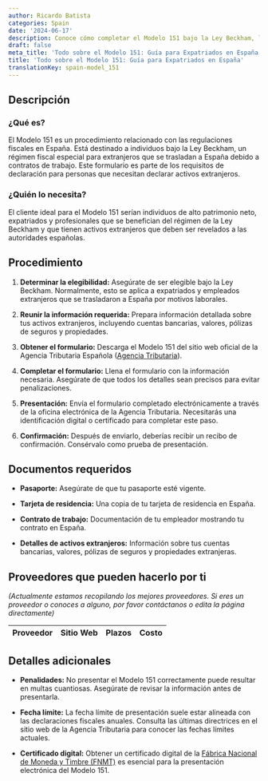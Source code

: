 ```yaml
---
author: Ricardo Batista
categories: Spain
date: '2024-06-17'
description: Conoce cómo completar el Modelo 151 bajo la Ley Beckham, los documentos requeridos y posibles penalidades si no se presenta correctamente.
draft: false
meta_title: 'Todo sobre el Modelo 151: Guía para Expatriados en España'
title: 'Todo sobre el Modelo 151: Guía para Expatriados en España'
translationKey: spain-model_151
---
```



## Descripción

### ¿Qué es?
El Modelo 151 es un procedimiento relacionado con las regulaciones fiscales en España. Está destinado a individuos bajo la Ley Beckham, un régimen fiscal especial para extranjeros que se trasladan a España debido a contratos de trabajo. Este formulario es parte de los requisitos de declaración para personas que necesitan declarar activos extranjeros.

### ¿Quién lo necesita?
El cliente ideal para el Modelo 151 serían individuos de alto patrimonio neto, expatriados y profesionales que se benefician del régimen de la Ley Beckham y que tienen activos extranjeros que deben ser revelados a las autoridades españolas.

## Procedimiento

1. **Determinar la elegibilidad:**
   Asegúrate de ser elegible bajo la Ley Beckham. Normalmente, esto se aplica a expatriados y empleados extranjeros que se trasladaron a España por motivos laborales.

2. **Reunir la información requerida:**
   Prepara información detallada sobre tus activos extranjeros, incluyendo cuentas bancarias, valores, pólizas de seguros y propiedades.

3. **Obtener el formulario:**
   Descarga el Modelo 151 del sitio web oficial de la Agencia Tributaria Española ([Agencia Tributaria](https://www.agenciatributaria.gob.es/)).

4. **Completar el formulario:**
   Llena el formulario con la información necesaria. Asegúrate de que todos los detalles sean precisos para evitar penalizaciones.

5. **Presentación:**
   Envía el formulario completado electrónicamente a través de la oficina electrónica de la Agencia Tributaria. Necesitarás una identificación digital o certificado para completar este paso.

6. **Confirmación:**
   Después de enviarlo, deberías recibir un recibo de confirmación. Consérvalo como prueba de presentación.

## Documentos requeridos

- **Pasaporte:**
  Asegúrate de que tu pasaporte esté vigente.
  
- **Tarjeta de residencia:**
  Una copia de tu tarjeta de residencia en España.

- **Contrato de trabajo:**
  Documentación de tu empleador mostrando tu contrato en España.

- **Detalles de activos extranjeros:**
  Información sobre tus cuentas bancarias, valores, pólizas de seguros y propiedades extranjeras.

## Proveedores que pueden hacerlo por ti
_(Actualmente estamos recopilando los mejores proveedores. Si eres un proveedor o conoces a alguno, por favor contáctanos o edita la página directamente)_

| Proveedor       |     Sitio Web    |     Plazos    |       Costo      |
| --------------- | --------------- |  :-------------: | :-------------: |

## Detalles adicionales

- **Penalidades:**
  No presentar el Modelo 151 correctamente puede resultar en multas cuantiosas. Asegúrate de revisar la información antes de presentarla.

- **Fecha límite:**
  La fecha límite de presentación suele estar alineada con las declaraciones fiscales anuales. Consulta las últimas directrices en el sitio web de la Agencia Tributaria para conocer las fechas límites actuales.

- **Certificado digital:**
  Obtener un certificado digital de la [Fábrica Nacional de Moneda y Timbre (FNMT)](https://www.sede.fnmt.gob.es/en/home) es esencial para la presentación electrónica del Modelo 151.